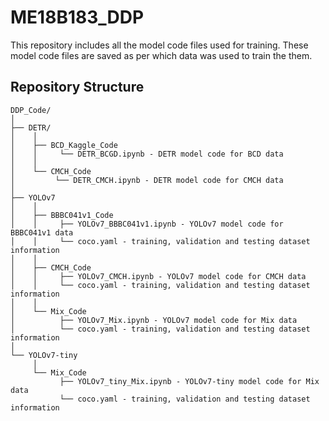 # ME18B183_DDP
This repository includes all the model code files used for training. These model code files are saved as per which data was used to train the them.

## Repository Structure
```
DDP_Code/
│
├── DETR/
│    │
│    ├── BCD_Kaggle_Code
│    │     └── DETR_BCGD.ipynb - DETR model code for BCD data
│    │
│    └── CMCH_Code
│         └── DETR_CMCH.ipynb - DETR model code for CMCH data
│
├── YOLOv7
│    │
│    ├── BBBC041v1_Code
│    │     ├── YOLOv7_BBBC041v1.ipynb - YOLOv7 model code for BBBC041v1 data
│    │     └── coco.yaml - training, validation and testing dataset information
│    │
│    ├── CMCH_Code
│    │     ├── YOLOv7_CMCH.ipynb - YOLOv7 model code for CMCH data
│    │     └── coco.yaml - training, validation and testing dataset information
│    │ 
│    └── Mix_Code
│          ├── YOLOv7_Mix.ipynb - YOLOv7 model code for Mix data
│          └── coco.yaml - training, validation and testing dataset information
│    
└── YOLOv7-tiny
     │
     └── Mix_Code
           ├── YOLOv7_tiny_Mix.ipynb - YOLOv7-tiny model code for Mix data
           └── coco.yaml - training, validation and testing dataset information
``` 

